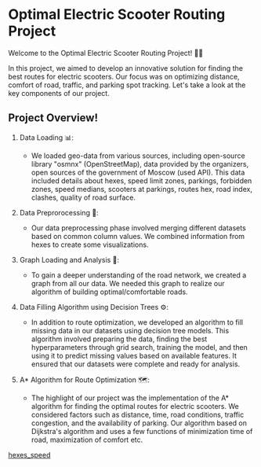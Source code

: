 
# Optimal Electric Scooter Routing Project

Welcome to the Optimal Electric Scooter Routing Project! 🛴💨

In this project, we aimed to develop an innovative solution for finding the best routes for electric scooters. Our focus was on optimizing distance, comfort of road, traffic, and parking spot tracking. Let's take a look at the key components of our project.

## Project Overview!

1. Data Loading 📊:
   - We loaded geo-data from various sources, including open-source library "osmnx" (OpenStreetMap), data provided by the organizers, open sources of the government of Moscow (used API). This data included details about hexes, speed limit zones, parkings, forbidden zones, speed medians, scooters at parkings, routes hex, road index, clashes, quality of road surface.

2. Data Preprorocessing 🔄:
   - Our data preprocessing phase involved merging different datasets based on common column values. We combined information from hexes to create some visualizations.

3. Graph Loading and Analysis 🚂:
   - To gain a deeper understanding of the road network, we created a graph from all our data. We needed this graph to realize our algorithm of building optimal/comfortable roads.

4. Data Filling Algorithm using Decision Trees ⚙️:
   - In addition to route optimization, we developed an algorithm to fill missing data in our datasets using decision tree models. This algorithm involved preparing the data, finding the best hyperparameters through grid search, training the model, and then using it to predict missing values based on available features. It ensured that our datasets were complete and ready for analysis.

5. A* Algorithm for Route Optimization 🗺️:
   - The highlight of our project was the implementation of the A* algorithm for finding the optimal routes for electric scooters. We considered factors such as distance, time,  road conditions, traffic congestion, and the availability of parking. Our algorithm based on Dijkstra's algorithm and uses a few functions of minimization time of road, maximization of comfort etc.

[hexes_speed](https://github.com/IzyGolstein/Whoosh_Hackathon/assets/112851618/616f7f0c-cf45-4e4a-9c34-f17dc2e2ba0d)


